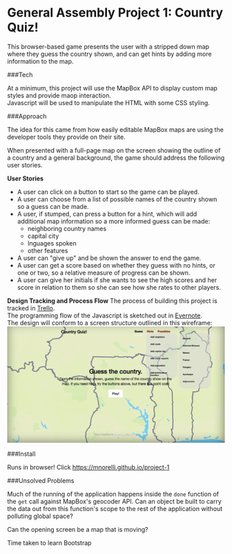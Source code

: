 # General Assembly Project 1:  Country Quiz!

This browser-based game presents the user with a stripped down map where they guess the country shown, and can 
get hints by adding more information to the map.

###Tech

At a minimum, this project will use the MapBox API to display custom map styles and provide maop interaction.  
Javascript will be used to manipulate the HTML with some CSS styling.

###Approach

The idea for this came from how easily editable MapBox maps are using the developer tools they provide on their site.

When presented with a full-page map on the screen showing the outline of a country and a general background, the game should address the following user stories.

**User Stories**

- A user can click on a button to start so the game can be played.
- A user can choose from a list of possible names of the country shown so a guess can be made.
- A user, if stumped, can press a button for a hint, which will add additional map information so a more informed guess can be made:
	- neighboring country names
	- capital city
	- lnguages spoken
	- other features
- A user can "give up" and be shown the answer to end the game.
- A user can get a score based on whether they guess with no hints, or one or two, so a relative measure of progress can be shown.
- A user can give her initials if she wants to see the high scores and her score in relation to them so she can see how she rates to other players.

**Design Tracking and Process Flow**
The process of building this project is tracked in [Trello](https://trello.com/b/ovDydmcl/wdi29-project-one-quountry-quiz).  
The programming flow of the Javascript is sketched out in [Evernote](https://www.evernote.com/shard/s125/sh/7e51f285-20e0-4088-a398-33d678b2ba67/26bbc292172ac24c596f53d54d7e086a).  
The design will conform to a screen structure outlined in this wireframe:
![wireframe](https://github.com/mnorelli/project-1/blob/bootstrap/images/wireframe2.png)

###Install

Runs in browser!  Click https://mnorelli.github.io/project-1

###Unsolved Problems

Much of the running of the application happens inside the `done` function of the `get` call against MapBox's geocoder API.  Can an object be built to carry the data out from this function's scope to the rest of the application without polluting global space?

Can the opening screen be a map that is moving?

Time taken to learn Bootstrap

